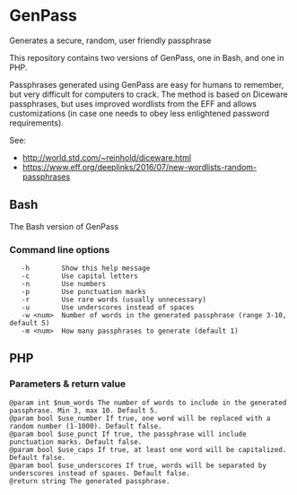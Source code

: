 # GenPass

Generates a secure, random, user friendly passphrase

This repository contains two versions of GenPass, one in Bash, and one in PHP.

Passphrases generated using GenPass are easy for humans to remember, but
very difficult for computers to crack. The method is based on Diceware
passphrases, but uses improved wordlists from the EFF and allows
customizations (in case one needs to obey less enlightened password
requirements).

See:
- http://world.std.com/~reinhold/diceware.html
- https://www.eff.org/deeplinks/2016/07/new-wordlists-random-passphrases

## Bash

The Bash version of GenPass

### Command line options
```
   -h        Show this help message
   -c        Use capital letters
   -n        Use numbers
   -p        Use punctuation marks
   -r        Use rare words (usually unnecessary)
   -u        Use underscores instead of spaces
   -w <num>  Number of words in the generated passphrase (range 3-10, default 5)
   -m <num>  How many passphrases to generate (default 1)
```

## PHP

### Parameters & return value
```
@param int $num_words The number of words to include in the generated passphrase. Min 3, max 10. Default 5.
@param bool $use_number If true, one word will be replaced with a random number (1-1000). Default false.
@param bool $use_punct If true, the passphrase will include punctuation marks. Default false.
@param bool $use_caps If true, at least one word will be capitalized. Default false.
@param bool $use_underscores If true, words will be separated by underscores instead of spaces. Default false.
@return string The generated passphrase.
```